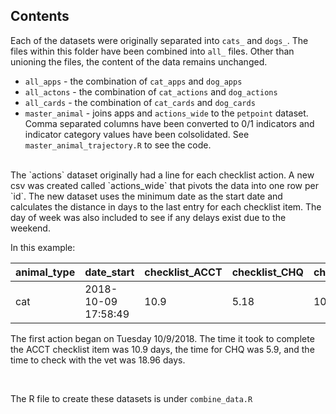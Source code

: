## Contents
Each of the datasets were originally separated into `cats_` and `dogs_`. The files within this folder have been combined into `all_` files. Other than unioning the files, the content of the data remains unchanged. 

* `all_apps` - the combination of `cat_apps` and `dog_apps`
* `all_actons` - the combination of `cat_actions` and `dog_actions`
* `all_cards` - the combination of `cat_cards` and `dog_cards`
* `master_animal` - joins apps and `actions_wide` to the `petpoint` dataset. Comma separated columns have been converted to 0/1 indicators and indicator category values have been colsolidated. See `master_animal_trajectory.R` to see the code.

<br>
The `actions` dataset originally had a line for each checklist action. A new csv was created called `actions_wide` that pivots the data into one row per `id`. The new dataset uses the minimum date as the start date and calculates the distance in days to the last entry for each checklist item. The day of week was also included to see if any delays exist due to the weekend.  

In this example: 

|animal_type | date_start | checklist_ACCT | checklist_CHQ | checklist_LL | checklist_PP | checklist_SPCA | checklist_TR | checklist_VET | wday_start|
|----|---------------------|------|------|-------|------|------|-----|-------|----|
|cat | 2018-10-09 17:58:49 | 10.9 | 5.18 | 10.05 | 5.18 | 10.9 | 5.2 | 18.96 | Tue|

The first action began on Tuesday 10/9/2018. The time it took to complete the ACCT checklist item was 10.9 days, the time for CHQ was 5.9, and the time to check with the vet was 18.96 days.

<br>

The R file to create these datasets is under `combine_data.R`
